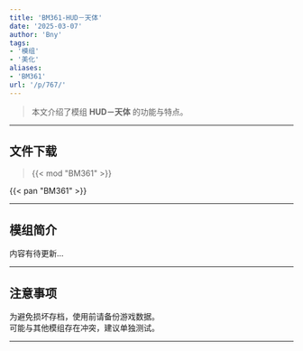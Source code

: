 ```yaml
---
title: 'BM361-HUD－天体'
date: '2025-03-07'
author: 'Bny'
tags:
- '模组'
- '美化'
aliases:
- 'BM361'
url: '/p/767/'
---
```


> 本文介绍了模组 **HUD－天体** 的功能与特点。

---

## 文件下载  

> {{< mod "BM361" >}}  

{{< pan "BM361" >}}  

---

## 模组简介

>  
内容有待更新...  

---

## 注意事项

>  
为避免损坏存档，使用前请备份游戏数据。  
可能与其他模组存在冲突，建议单独测试。  

---

